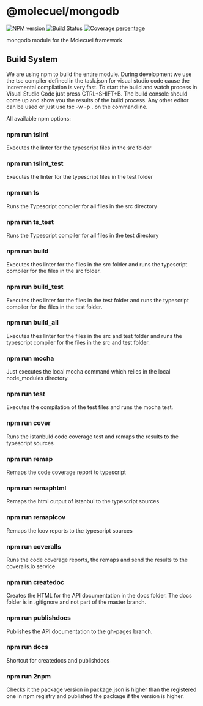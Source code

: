 # @molecuel/mongodb
[![NPM version][npm-image]][npm-url] [![Build Status][travis-image]][travis-url] [![Coverage percentage][coveralls-image]][coveralls-url]

mongodb module for the Molecuel framework


## Build System

We are using npm to build the entire module.
During development we use the tsc compiler defined in the task.json for visual studio code cause the incremental compilation is very fast. To start the build and watch process in Visual Studio Code just press CTRL+SHIFT+B. The build console should come up and show you the results of the build process.
Any other editor can be used or just use tsc -w -p . on the commandline.

All available npm options:

### npm run tslint
Executes the linter for the typescript files in the src folder

### npm run tslint_test
Executes the linter for the typescript files in the test folder

### npm run ts
Runs the Typescript compiler for all files in the src directory

### npm run ts_test
Runs the Typescript compiler for all files in the test directory

### npm run build
Executes thes linter for the files in the src folder and runs the typescript compiler for the files in the src folder.

### npm run build_test
Executes thes linter for the files in the test folder and runs the typescript compiler for the files in the test folder.

### npm run build_all
Executes thes linter for the files in the src and test folder and runs the typescript compiler for the files in the src and test folder.

### npm run mocha
Just executes the local mocha command which relies in the local node_modules directory.

### npm run test
Executes the compilation of the test files and runs the mocha test.

### npm run cover
Runs the istanbuld code coverage test and remaps the results to the typescript sources

### npm run remap
Remaps the code coverage report to typescript

### npm run remaphtml
Remaps the html output of istanbul to the typescript sources

### npm run remaplcov
Remaps the lcov reports to the typescript sources

### npm run coveralls
Runs the code coverage reports, the remaps and send the results to the coveralls.io service

### npm run createdoc
Creates the HTML for the API documentation in the docs folder. The docs folder is in .gitignore and not part of the master branch. 

### npm run publishdocs
Publishes the API documentation to the gh-pages branch.

### npm run docs
Shortcut for createdocs and publishdocs

### npm run 2npm
Checks it the package version in package.json is higher than the registered one in npm registry and published the package if the version is higher.

[npm-image]: https://badge.fury.io/js/%40molecuel%2Fmongodb.svg
[npm-url]: https://npmjs.org/package/@molecuel/mongodb
[travis-image]: https://travis-ci.org/molecuel/mongodb.svg?branch=master
[travis-url]: https://travis-ci.org/molecuel/mongodb
[daviddm-image]: https://david-dm.org/molecuel/mongodb.svg?theme=shields.io
[daviddm-url]: https://david-dm.org/molecuel/mongodb
[coveralls-image]: https://coveralls.io/repos/molecuel/mongodb/badge.svg
[coveralls-url]: https://coveralls.io/r/molecuel/mongodb

